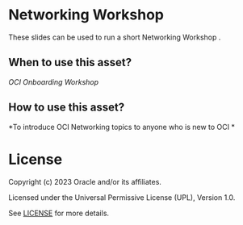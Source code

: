 # Networking Workshop
 
These slides can be used to run a short Networking Workshop .
 
## When to use this asset?
 
*OCI Onboarding Workshop*
 
## How to use this asset?
 
*To introduce OCI Networking topics to anyone who is new to OCI *
 
# License
 
Copyright (c) 2023 Oracle and/or its affiliates.
 
Licensed under the Universal Permissive License (UPL), Version 1.0.
 
See  [LICENSE](https://github.com/oracle-devrel/technology-engineering/blob/folder-structure/LICENSE) for more details.
